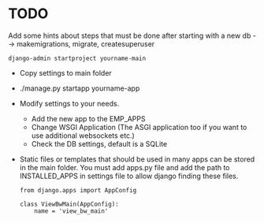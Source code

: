#  TODO

Add some hints about steps that must be done after starting with a new db --> makemigrations, migrate, createsuperuser



```
django-admin startproject yourname-main
```



* Copy settings to main folder

* ./manage.py startapp yourname-app

* Modify settings to your needs.

  * Add the new app to the EMP_APPS
  * Change WSGI Application (The ASGI application too if you want to use additional websockets etc.)
  * Check the DB settings, default is a SQLite

* Static files or templates that should be used in many apps can be stored in the main folder. You must add apps.py file and add the path to INSTALLED_APPS in settings file to allow django finding these files.

  ```
  from django.apps import AppConfig
  
  class ViewBwMain(AppConfig):
      name = 'view_bw_main'
  ```

  


